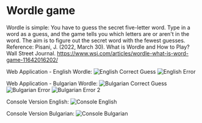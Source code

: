 # Wordle game

Wordle is simple: You have to guess the secret five-letter word. Type in a word as a guess, and the game tells you which letters are or aren't in the word. The aim is to figure out the secret word with the fewest guesses.
Reference:
Pisani, J. (2022, March 30). What is Wordle and How to Play? Wall Street Journal.
https://www.wsj.com/articles/wordle-what-is-word-game-11642016202/

Web Application - English Wordle:
![English Correct Guess](https://user-images.githubusercontent.com/95153326/162208991-d62689f5-5084-4846-878b-04ea930f0054.png)
![English Error](https://user-images.githubusercontent.com/95153326/162208994-eafe5c57-7548-46ff-b908-c72665bc5a32.png)

Web Application - Bulgarian Wordle:
![Bulgarian Correct Guess](https://user-images.githubusercontent.com/95153326/162208981-a97de2f3-435f-47c3-8741-3b6c87699028.png)
![Bulgarian Error](https://user-images.githubusercontent.com/95153326/162208987-03128756-c3cf-4ef1-9b7a-d6cdcf8ce30a.png)
![Bulgarian Error 2](https://user-images.githubusercontent.com/95153326/162208990-90b14046-ab4d-4aa3-9914-ef6dd80df1c6.png)

Console Version English:
![Console English](https://user-images.githubusercontent.com/95153326/162208471-75501056-fe74-4aa5-ab52-56f184fcc390.png)

Console Version Bulgarian:
![Console Bulgarian](https://user-images.githubusercontent.com/95153326/162208462-abe451be-88bb-4dee-ace9-0c1ce9f4f380.png)
